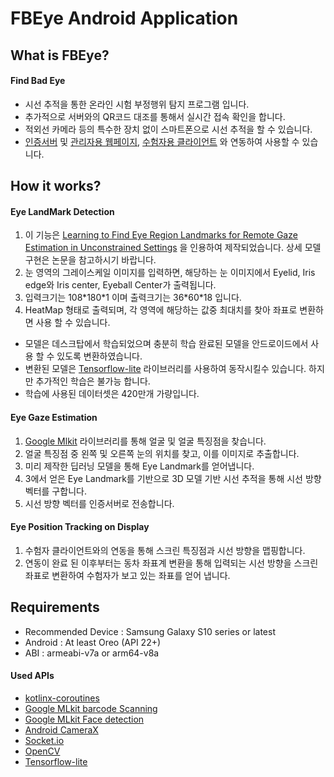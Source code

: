 # FBEye Android Application

## What is FBEye?
 #### Find Bad Eye
 * 시선 추적을 통한 온라인 시험 부정행위 탐지 프로그램 입니다.
 * 추가적으로 서버와의 QR코드 대조를 통해서 실시간 접속 확인을 합니다.
 * 적외선 카메라 등의 특수한 장치 없이 스마트폰으로 시선 추적을 할 수 있습니다.
 * [인증서버](https://github.com/ddoo-ddah/fbeye-processing-server) 및 [관리자용 웹페이지](https://github.com/ddoo-ddah/fbeye-web-server), [수험자용 클라이언트](https://github.com/ddoo-ddah/fbeye-desktop_windows) 와 연동하여 사용할 수 있습니다.

## How it works?
#### Eye LandMark Detection
 1. 이 기능은 [Learning to Find Eye Region Landmarks for Remote Gaze Estimation in Unconstrained Settings](https://ait.ethz.ch/projects/2018/landmarks-gaze/) 을 인용하여 제작되었습니다. 상세 모델 구현은 논문을 참고하시기 바랍니다.
 2. 눈 영역의 그레이스케일 이미지를 입력하면, 해당하는 눈 이미지에서 Eyelid, Iris edge와 Iris center, Eyeball Center가 출력됩니다.
 3. 입력크기는 108\*180\*1 이며 출력크기는 36\*60\*18 입니다.
 4. HeatMap 형태로 출력되며, 각 영역에 해당하는 값중 최대치를 찾아 좌표로 변환하면 사용 할 수 있습니다.
 
 * 모델은 데스크탑에서 학습되었으며 충분히 학습 완료된 모델을 안드로이드에서 사용 할 수 있도록 변환하였습니다.
 * 변환된 모델은 [Tensorflow-lite](https://www.tensorflow.org/lite/) 라이브러리를 사용하여 동작시킬수 있습니다. 하지만 추가적인 학습은 불가능 합니다.
 * 학습에 사용된 데이터셋은 420만개 가량입니다.
 
#### Eye Gaze Estimation
 1. [Google Mlkit](https://developers.google.com/ml-kit/vision/face-detection) 라이브러리를 통해 얼굴 및 얼굴 특징점을 찾습니다.
 2. 얼굴 특징점 중 왼쪽 및 오른쪽 눈의 위치를 찾고, 이를 이미지로 추출합니다.
 3. 미리 제작한 딥러닝 모델을 통해 Eye Landmark를 얻어냅니다. 
 4. 3에서 얻은 Eye Landmark를 기반으로 3D 모델 기반 시선 추적을 통해 시선 방향 벡터를 구합니다.
 5. 시선 방향 벡터를 인증서버로 전송합니다.

#### Eye Position Tracking on Display
 1. 수험자 클라이언트와의 연동을 통해 스크린 특징점과 시선 방향을 맵핑합니다.
 2. 연동이 완료 된 이후부터는 동차 좌표계 변환을 통해 입력되는 시선 방향을 스크린 좌표로 변환하여 수험자가 보고 있는 좌표를 얻어 냅니다.
 
## Requirements
 * Recommended Device : Samsung Galaxy S10 series or latest
 * Android : At least Oreo (API 22+)
 * ABI : armeabi-v7a or arm64-v8a

 #### Used APIs
 
   * [kotlinx-coroutines](https://developer.android.com/kotlin/coroutines)
   * [Google MLkit barcode Scanning](https://developers.google.com/ml-kit/vision/barcode-scanning)
   * [Google MLkit Face detection](https://developers.google.com/ml-kit/vision/face-detection)
   * [Android CameraX](https://developer.android.com/training/camerax)
   * [Socket.io](https://github.com/socketio/socket.io-client-java)
   * [OpenCV](https://github.com/quickbirdstudios/opencv-android)
   * [Tensorflow-lite](https://www.tensorflow.org/lite/)
 